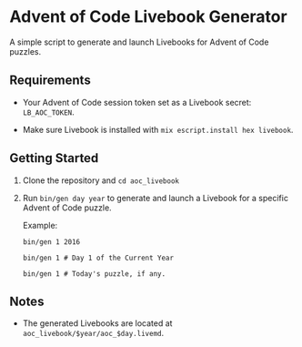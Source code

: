# Advent of Code Livebook Generator

A simple script to generate and launch Livebooks for Advent of Code puzzles.

## Requirements
- Your Advent of Code session token set as a Livebook secret: `LB_AOC_TOKEN`.

- Make sure Livebook is installed with `mix escript.install hex livebook`.

## Getting Started
1. Clone the repository and `cd aoc_livebook`

3. Run `bin/gen day year` to generate and launch a Livebook for a specific Advent of Code puzzle.

   Example:
   ```
   bin/gen 1 2016

   bin/gen 1 # Day 1 of the Current Year

   bin/gen 1 # Today's puzzle, if any.
   ```

## Notes
- The generated Livebooks are located at `aoc_livebook/$year/aoc_$day.livemd`.
